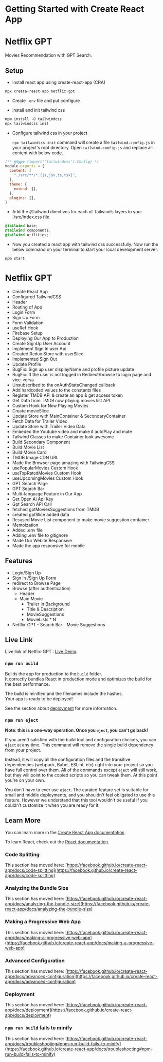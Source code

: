 # Getting Started with Create React App


# Netflix GPT

Movies Recommendation with GPT Search.

## Setup

- Install react app using create-react-app (CRA)

```js
npx create-react-app netflix-gpt
```

- Create `.env` file and put configure


- Install and init tailwind css

```js
npm install -D tailwindcss
npx tailwindcss init
```

- Configure tailwind css in your project

  `npx tailwindcss init` command will create a file `tailwind.config.js` in your project's root directory.
  Open `tailwind.config.js` and replace all content with below code.

```js
/** @type {import('tailwindcss').Config} */
module.exports = {
  content: [
    "./src/**/*.{js,jsx,ts,tsx}",
  ],
  theme: {
    extend: {},
  },
  plugins: [],
}
```

- Add the @tailwind directives for each of Tailwind’s layers to your ./src/index.css file.

```css
@tailwind base;
@tailwind components;
@tailwind utilities;
```

- Now you created a react app with tailwind css successfully. Now run the below command on your terminal to start your local development server.

```js
npm start
```


# Netflix GPT

- Create React App
- Configured TailwindCSS
- Header
- Routing of App
- Login Form
- Sign Up Form
- Form Validation
- useRef Hook
- Firebase Setup
- Deploying Our App to Production
- Create SignUp User Account
- Implement Sign In user Api
- Created Redux Store with userSlice
- Implemented Sign Out
- Update Profile
- BugFix: Sign up user displayName and profile picture update
- BugFix: If the user is not logged in Redirect/browse to login page and vice-versa
- Unsubscribed to the onAuthStateChanged callback
- Add hardcoded values to the constants files
- Register TMDB API & create an app  & get access token
- Get Data from TMDB now playing movies list API
- Custom Hook for Now Playing Movies
- Create movieSlice
- Update Store with MainContainer & SecondaryContainer
- Fetch Data for Trailer Video
- Update Store with Trailer Video Data
- Embeded the Youtube video and make it autoPlay and mute
- Tailwind Classes to make Container look awesome
- Build Secondary Component
- Build Movie List
- Build Movie Card
- TMDB Image CDN URL
- Made the Browser page amazing with TailwingCSS
- usePopularMovies Custom Hook
- useTopRatedMovies Custom Hook
- useUpcomingMovies Custom Hook
- GPT Search Page
- GPT Search Bar
- Multi-language Feature in Our App
- Get Open AI Api Key
- Gpt Search API Call
- fetched gptMoviesSuggestions from TMDB
- created gptSlice added data
- Resused Movie List component to make movie suggestion container
- Memoization
- Added .env file
- Adding .env file to gitignore
- Made Our Webite Responsive
- Made the app responsive for mobile




## Features

- Login/Sign Up
 - Sign In /Sign Up Form
  - redirect to Browse Page
- Browse (after authentication)
  - Header
  - Main Movie
    - Trailer in Background
    - Title & Description
    - MovieSuggestions
    - MovieLists * N
- Netflix-GPT
        - Search Bar
        - Movie Suggestions



## Live Link
Live link of Netflix-GPT : [Live Demo](https://github.com/facebook/create-react-app).


### `npm run build`

Builds the app for production to the `build` folder.\
It correctly bundles React in production mode and optimizes the build for the best performance.

The build is minified and the filenames include the hashes.\
Your app is ready to be deployed!

See the section about [deployment](https://facebook.github.io/create-react-app/docs/deployment) for more information.

### `npm run eject`

**Note: this is a one-way operation. Once you `eject`, you can't go back!**

If you aren't satisfied with the build tool and configuration choices, you can `eject` at any time. This command will remove the single build dependency from your project.

Instead, it will copy all the configuration files and the transitive dependencies (webpack, Babel, ESLint, etc) right into your project so you have full control over them. All of the commands except `eject` will still work, but they will point to the copied scripts so you can tweak them. At this point you're on your own.

You don't have to ever use `eject`. The curated feature set is suitable for small and middle deployments, and you shouldn't feel obligated to use this feature. However we understand that this tool wouldn't be useful if you couldn't customize it when you are ready for it.

## Learn More

You can learn more in the [Create React App documentation](https://facebook.github.io/create-react-app/docs/getting-started).

To learn React, check out the [React documentation](https://reactjs.org/).

### Code Splitting

This section has moved here: [https://facebook.github.io/create-react-app/docs/code-splitting](https://facebook.github.io/create-react-app/docs/code-splitting)

### Analyzing the Bundle Size

This section has moved here: [https://facebook.github.io/create-react-app/docs/analyzing-the-bundle-size](https://facebook.github.io/create-react-app/docs/analyzing-the-bundle-size)

### Making a Progressive Web App

This section has moved here: [https://facebook.github.io/create-react-app/docs/making-a-progressive-web-app](https://facebook.github.io/create-react-app/docs/making-a-progressive-web-app)

### Advanced Configuration

This section has moved here: [https://facebook.github.io/create-react-app/docs/advanced-configuration](https://facebook.github.io/create-react-app/docs/advanced-configuration)

### Deployment

This section has moved here: [https://facebook.github.io/create-react-app/docs/deployment](https://facebook.github.io/create-react-app/docs/deployment)

### `npm run build` fails to minify

This section has moved here: [https://facebook.github.io/create-react-app/docs/troubleshooting#npm-run-build-fails-to-minify](https://facebook.github.io/create-react-app/docs/troubleshooting#npm-run-build-fails-to-minify)
